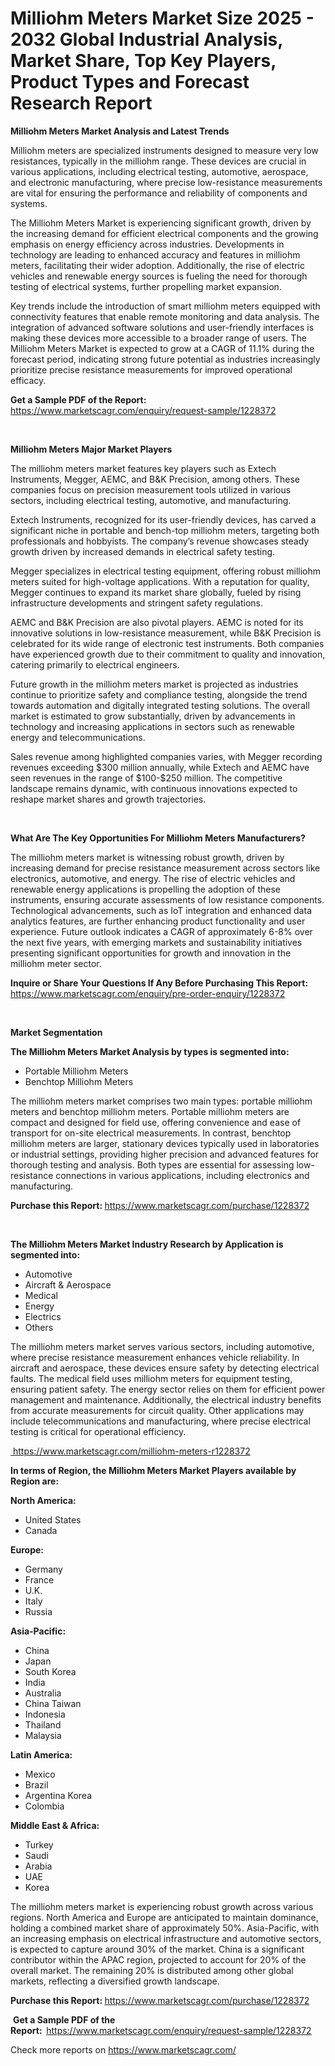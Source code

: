 <p><h1>Milliohm Meters Market Size 2025 - 2032 Global Industrial Analysis, Market Share, Top Key Players, Product Types and Forecast Research Report</h1></p><p><strong>Milliohm Meters Market Analysis and Latest Trends</strong></p>
<p><p>Milliohm meters are specialized instruments designed to measure very low resistances, typically in the milliohm range. These devices are crucial in various applications, including electrical testing, automotive, aerospace, and electronic manufacturing, where precise low-resistance measurements are vital for ensuring the performance and reliability of components and systems.</p><p>The Milliohm Meters Market is experiencing significant growth, driven by the increasing demand for efficient electrical components and the growing emphasis on energy efficiency across industries. Developments in technology are leading to enhanced accuracy and features in milliohm meters, facilitating their wider adoption. Additionally, the rise of electric vehicles and renewable energy sources is fueling the need for thorough testing of electrical systems, further propelling market expansion.</p><p>Key trends include the introduction of smart milliohm meters equipped with connectivity features that enable remote monitoring and data analysis. The integration of advanced software solutions and user-friendly interfaces is making these devices more accessible to a broader range of users. The Milliohm Meters Market is expected to grow at a CAGR of 11.1% during the forecast period, indicating strong future potential as industries increasingly prioritize precise resistance measurements for improved operational efficacy.</p></p>
<p><strong>Get a Sample PDF of the Report:&nbsp;</strong> <a href="https://www.marketscagr.com/enquiry/request-sample/1228372?utm_campaign=3018&utm_medium=2&utm_source=Github&utm_content=ia&utm_term=09042025&utm_id=milliohm-meters">https://www.marketscagr.com/enquiry/request-sample/1228372</a></p>
<p>&nbsp;</p>
<p><strong>Milliohm Meters Major Market Players</strong></p>
<p><p>The milliohm meters market features key players such as Extech Instruments, Megger, AEMC, and B&K Precision, among others. These companies focus on precision measurement tools utilized in various sectors, including electrical testing, automotive, and manufacturing.</p><p>Extech Instruments, recognized for its user-friendly devices, has carved a significant niche in portable and bench-top milliohm meters, targeting both professionals and hobbyists. The company’s revenue showcases steady growth driven by increased demands in electrical safety testing.</p><p>Megger specializes in electrical testing equipment, offering robust milliohm meters suited for high-voltage applications. With a reputation for quality, Megger continues to expand its market share globally, fueled by rising infrastructure developments and stringent safety regulations.</p><p>AEMC and B&K Precision are also pivotal players. AEMC is noted for its innovative solutions in low-resistance measurement, while B&K Precision is celebrated for its wide range of electronic test instruments. Both companies have experienced growth due to their commitment to quality and innovation, catering primarily to electrical engineers.</p><p>Future growth in the milliohm meters market is projected as industries continue to prioritize safety and compliance testing, alongside the trend towards automation and digitally integrated testing solutions. The overall market is estimated to grow substantially, driven by advancements in technology and increasing applications in sectors such as renewable energy and telecommunications.</p><p>Sales revenue among highlighted companies varies, with Megger recording revenues exceeding $300 million annually, while Extech and AEMC have seen revenues in the range of $100-$250 million. The competitive landscape remains dynamic, with continuous innovations expected to reshape market shares and growth trajectories.</p></p>
<p>&nbsp;</p>
<p><strong>What Are The Key Opportunities For Milliohm Meters Manufacturers?</strong></p>
<p><p>The milliohm meters market is witnessing robust growth, driven by increasing demand for precise resistance measurement across sectors like electronics, automotive, and energy. The rise of electric vehicles and renewable energy applications is propelling the adoption of these instruments, ensuring accurate assessments of low resistance components. Technological advancements, such as IoT integration and enhanced data analytics features, are further enhancing product functionality and user experience. Future outlook indicates a CAGR of approximately 6-8% over the next five years, with emerging markets and sustainability initiatives presenting significant opportunities for growth and innovation in the milliohm meter sector.</p></p>
<p><strong>Inquire or Share Your Questions If Any Before Purchasing This Report:</strong> <a href="https://www.marketscagr.com/enquiry/pre-order-enquiry/1228372?utm_campaign=3018&utm_medium=2&utm_source=Github&utm_content=ia&utm_term=09042025&utm_id=milliohm-meters">https://www.marketscagr.com/enquiry/pre-order-enquiry/1228372</a></p>
<p>&nbsp;</p>
<p><strong>Market Segmentation</strong></p>
<p><strong>The Milliohm Meters Market Analysis by types is segmented into:</strong></p>
<p><ul><li>Portable Milliohm Meters</li><li>Benchtop Milliohm Meters</li></ul></p>
<p><p>The milliohm meters market comprises two main types: portable milliohm meters and benchtop milliohm meters. Portable milliohm meters are compact and designed for field use, offering convenience and ease of transport for on-site electrical measurements. In contrast, benchtop milliohm meters are larger, stationary devices typically used in laboratories or industrial settings, providing higher precision and advanced features for thorough testing and analysis. Both types are essential for assessing low-resistance connections in various applications, including electronics and manufacturing.</p></p>
<p><strong>Purchase this Report:&nbsp;</strong><a href="https://www.marketscagr.com/purchase/1228372?utm_campaign=3018&utm_medium=2&utm_source=Github&utm_content=ia&utm_term=09042025&utm_id=milliohm-meters">https://www.marketscagr.com/purchase/1228372</a></p>
<p>&nbsp;</p>
<p><strong>The Milliohm Meters Market Industry Research by Application is segmented into:</strong></p>
<p><ul><li>Automotive</li><li>Aircraft & Aerospace</li><li>Medical</li><li>Energy</li><li>Electrics</li><li>Others</li></ul></p>
<p><p>The milliohm meters market serves various sectors, including automotive, where precise resistance measurement enhances vehicle reliability. In aircraft and aerospace, these devices ensure safety by detecting electrical faults. The medical field uses milliohm meters for equipment testing, ensuring patient safety. The energy sector relies on them for efficient power management and maintenance. Additionally, the electrical industry benefits from accurate measurements for circuit quality. Other applications may include telecommunications and manufacturing, where precise electrical testing is critical for operational efficiency.</p></p>
<p><a href="https://www.marketscagr.com/milliohm-meters-r1228372?utm_campaign=3018&utm_medium=2&utm_source=Github&utm_content=ia&utm_term=09042025&utm_id=milliohm-meters">&nbsp;https://www.marketscagr.com/milliohm-meters-r1228372</a></p>
<p><strong>In terms of Region, the Milliohm Meters Market Players available by Region are:</strong></p>
<p>
    <p> <strong> North America: </strong>
        <ul>
            <li>United States</li>
            <li>Canada</li>
        </ul>
        </p> 
    <p> <strong> Europe: </strong>
        <ul>
            <li>Germany</li>
            <li>France</li>
            <li>U.K.</li>
            <li>Italy</li>
            <li>Russia</li>
        </ul>
        </p> 
    <p> <strong> Asia-Pacific: </strong>
        <ul>
            <li>China</li>
            <li>Japan</li>
            <li>South Korea</li>
            <li>India</li>
            <li>Australia</li>
            <li>China Taiwan</li>
            <li>Indonesia</li>
            <li>Thailand</li>
            <li>Malaysia</li>
        </ul>
        </p> 
    <p> <strong> Latin America: </strong>
        <ul>
            <li>Mexico</li>
            <li>Brazil</li>
            <li>Argentina Korea</li>
            <li>Colombia</li>
        </ul>
        </p> 
    <p> <strong> Middle East & Africa: </strong>
        <ul>
            <li>Turkey</li>
            <li>Saudi</li>
            <li>Arabia</li>
            <li>UAE</li>
            <li>Korea</li>
        </ul>
    </p>
    </p>
<p><p>The milliohm meters market is experiencing robust growth across various regions. North America and Europe are anticipated to maintain dominance, holding a combined market share of approximately 50%. Asia-Pacific, with an increasing emphasis on electrical infrastructure and automotive sectors, is expected to capture around 30% of the market. China is a significant contributor within the APAC region, projected to account for 20% of the overall market. The remaining 20% is distributed among other global markets, reflecting a diversified growth landscape.</p></p>
<p><strong>Purchase this Report: </strong><a href="https://www.marketscagr.com/purchase/1228372?utm_campaign=3018&utm_medium=2&utm_source=Github&utm_content=ia&utm_term=09042025&utm_id=milliohm-meters">https://www.marketscagr.com/purchase/1228372</a></p>
<p>&nbsp;<strong>Get a Sample PDF of the Report:&nbsp;&nbsp;</strong><a href="https://www.marketscagr.com/enquiry/request-sample/1228372?utm_campaign=3018&utm_medium=2&utm_source=Github&utm_content=ia&utm_term=09042025&utm_id=milliohm-meters">https://www.marketscagr.com/enquiry/request-sample/1228372</a></p>
<p><strong></strong></p>
<p>Check more reports on <a href="https://www.marketscagr.com/?utm_campaign=3018&utm_medium=2&utm_source=Github&utm_content=ia&utm_term=09042025&utm_id=milliohm-meters">https://www.marketscagr.com/</a></p>